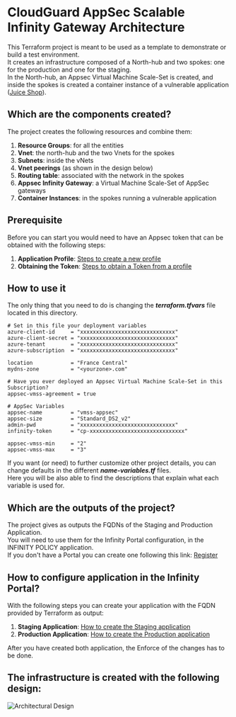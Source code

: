 # CloudGuard AppSec Scalable Infinity Gateway Architecture
This Terraform project is meant to be used as a template to demonstrate or build a test environment.    
It creates an infrastructure composed of a North-hub and two spokes: one for the production and one for the staging.     
In the North-hub, an Appsec Virtual Machine Scale-Set is created, and inside the spokes is created a container instance of a vulnerable application ([Juice Shop](https://github.com/bkimminich/juice-shop)).

## Which are the components created?
The project creates the following resources and combine them:    
1. **Resource Groups**: for all the entities
2. **Vnet**: the north-hub and the two Vnets for the spokes
3. **Subnets**: inside the vNets
4. **Vnet peerings** (as shown in the design below)
5. **Routing table**: associated with the network in the spokes
6. **Appsec Infinity Gateway**: a Virtual Machine Scale-Set of AppSec gateways
7. **Container Instances**: in the spokes running a vulnerable application

## Prerequisite
Before you can start you would need to have an Appsec token that can be obtained with the following steps:
1. **Application Profile**: [Steps to create a new profile](/zimages/appsec-profile.jpg)
2. **Obtaining the Token**: [Steps to obtain a Token from a profile](/zimages/appsec-token.jpg)

## How to use it
The only thing that you need to do is changing the __*terraform.tfvars*__ file located in this directory.

```hcl
# Set in this file your deployment variables
azure-client-id     = "xxxxxxxxxxxxxxxxxxxxxxxxxxxxxx"
azure-client-secret = "xxxxxxxxxxxxxxxxxxxxxxxxxxxxxx"
azure-tenant        = "xxxxxxxxxxxxxxxxxxxxxxxxxxxxxx"
azure-subscription  = "xxxxxxxxxxxxxxxxxxxxxxxxxxxxxx"

location            = "France Central"
mydns-zone          = "<yourzone>.com"

# Have you ever deployed an Appsec Virtual Machine Scale-Set in this Subscription?
appsec-vmss-agreement = true

# AppSec Variables
appsec-name         = "vmss-appsec"
appsec-size         = "Standard_DS2_v2"
admin-pwd           = "xxxxxxxxxxxxxxxxxxxxxxxxxxxxxx"
infinity-token      = "cp-xxxxxxxxxxxxxxxxxxxxxxxxxxxxxx"

appsec-vmss-min     = "2"
appsec-vmss-max     = "3" 
```
If you want (or need) to further customize other project details, you can change defaults in the different __*name-variables.tf*__ files.   
Here you will be also able to find the descriptions that explain what each variable is used for.

## Which are the outputs of the project?
The project gives as outputs the FQDNs of the Staging and Production Application.     
You will need to use them for the Infinity Portal configuration, in the INFINITY POLICY application.    
If you don't have a Portal you can create one following this link: [Register](https://portal.checkpoint.com/create-account)

## How to configure application in the Infinity Portal?
With the following steps you can create your application with the FQDN provided by Terraform as output:
1. **Staging Application**: [How to create the Staging application](/zimages/appsec-app-staging.jpg)
2. **Production Application**: [How to create the Production application](/zimages/appsec-app-prod.jpg)

After you have created both application, the Enforce of the changes has to be done.

## The infrastructure is created with the following design:
![Architectural Design](/zimages/schema-vmss-igappsec.jpg)